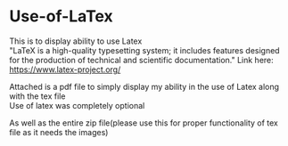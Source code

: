 # Use-of-LaTex
This is to display ability to use Latex <br>
"LaTeX is a high-quality typesetting system; it includes features designed for the production of technical and scientific documentation."
Link here: https://www.latex-project.org/

Attached is a pdf file to simply display my ability in the use of Latex along with the tex file </br>
Use of latex was completely optional

As well as the entire zip file(please use this for proper functionality of tex file as it needs the images)
